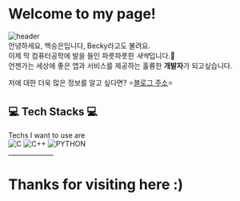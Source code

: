 # Welcome to my page! 
![header](https://capsule-render.vercel.app/api?type=waving&color=auto&height=200&section=header&text=Seungeun%20Baek&fontSize=32)
<br/>
 안녕하세요, 백승은입니다, Becky라고도 불려요. 
 <br/>
 이제 막 컴퓨터공학에 발을 들인 파릇파릇한 *새싹*입니다.🌻  <br/>언젠가는 세상에 좋은 앱과 서비스를 제공하는 훌륭한 **개발자**가 되고싶습니다.
 
저에 대한 더욱 많은 정보를 알고 싶다면? ⭐[블로그 주소](https://blog.naver.com/zzangse99)⭐
## 💻 Tech Stacks 💻 
Techs I want to use are <br/>
<img alt="C" src
 ="https://img.shields.io/badge/C-A8B9CC.svg?&style=for-the-badge&logo=C&logoColor=white"/>
 <img alt="C++" src
 ="https://img.shields.io/badge/C++-00599C.svg?&style=for-the-badge&logo=C&logoColor=white"/>
  <img alt="PYTHON" src
 ="https://img.shields.io/badge/Python-3776AB.svg?&style=for-the-badge&logo=Python&logoColor=white"/>
<br/>______________
# Thanks for visiting here :) 

